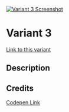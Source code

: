 [![Variant 3 Screenshot](https://last.yush.dev/variant3/assets/og.png)](https://last.yush.dev/variant3)

# Variant 3

[Link to this variant](https://last.yush.dev/variant3)

## Description

## Credits

[Codepen Link](https://codepen.io/tsotsoblotso/pen/mVMvVv)
